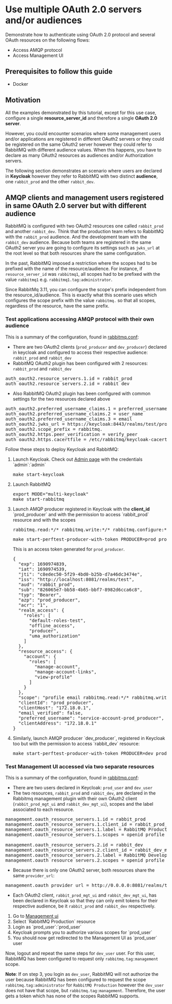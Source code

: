 # Use multiple OAuth 2.0 servers and/or audiences

Demonstrate how to authenticate using OAuth 2.0 protocol
and several OAuth resources on the following flows:

* Access AMQP protocol
* Access Management UI

## Prerequisites to follow this guide

- Docker

## Motivation

All the examples demonstrated by this tutorial, except for this use case, configure a single **resource_server_id** and therefore a single **OAuth 2.0 server**.

However, you could encounter scenarios where some management users and/or applications are registered in
different OAuth2 servers or they could be registered on the same OAuth2 server however they could refer to RabbitMQ with different audience values. When this happens, you have to declare as many OAuth2 resources as audiences and/or Authorization servers.

The following section demonstrates an scenario where users are declared in **Keycloak** however they refer to RabbitMQ with two distinct **audience**, one `rabbit_prod` and the other `rabbit_dev`.

## AMQP clients and management users registered in same OAuth 2.0 server but with different audience

RabbitMQ is configured with two OAuth2 resources one called `rabbit_prod` and another `rabbit_dev`. Think that the
production team refers to RabbitMQ with the `rabbit_prod` audience. And the development team with the `rabbit_dev` audience.
Because both teams are registered in the same OAuth2 server you are going to configure its settings such as `jwks_url` at the
root level so that both resources share the same configuration.

In the past, RabbitMQ imposed a restriction where the scopes had to be prefixed with the name of the resource/audience. For instance, if `resource_server_id` was `rabbitmq1`, all scopes had to be prefixed with the value `rabbitmq1` e.g. `rabbitmq1.tag:administrator`.

Since RabbitMq 3.11, you can configure the scope's prefix independent from the resource_id/audience. This is exactly what this scenario uses which configures the scope prefix with the value `rabbitmq.` so that all scopes, regardless of the resource, have the same prefix.


### Test applications accessing AMQP protocol with their own audience

This is a summary of the configuration, found in [rabbitmq.conf](https://github.com/rabbitmq/rabbitmq-oauth2-tutorial/tree/support-multiple-resource-server-ids/conf/multi-keycloak/rabbitmq.conf):

- There are two OAuth2 clients (`prod_producer` and `dev_producer`) declared in keycloak and configured to access their respective audience: `rabbit_prod` and `rabbit_dev`
- RabbitMQ OAuth2 plugin has been configured with 2 resources: `rabbit_prod` and `rabbit_dev`
<pre class="lang-ini">
auth_oauth2.resource_servers.1.id = rabbit_prod
auth_oauth2.resource_servers.2.id = rabbit_dev
</pre>
- Also RabbitMQ OAuth2 plugin has been configured with common settings for the two resources declared above
<pre class="lang-ini">
auth_oauth2.preferred_username_claims.1 = preferred_username
auth_oauth2.preferred_username_claims.2 = user_name
auth_oauth2.preferred_username_claims.3 = email
auth_oauth2.jwks_url = https://keycloak:8443/realms/test/protocol/openid-connect/certs
auth_oauth2.scope_prefix = rabbitmq.
auth_oauth2.https.peer_verification = verify_peer
auth_oauth2.https.cacertfile = /etc/rabbitmq/keycloak-cacert.pem
</pre>

Follow these steps to deploy Keycloak and RabbitMQ:

<ol>
<li>Launch Keycloak. Check out <a href="http://localhost:8081/admin/master/console/#/test">Admin page</a> with the credentials `admin`:`admin`
<pre class="lang-bash">
make start-keycloak
</pre>
</li>
<li>Launch RabbitMQ
<pre class="lang-bash">
export MODE="multi-keycloak"
make start-rabbitmq
</pre>
</li>

<li>Launch AMQP producer registered in Keycloak with the <b>client_id</b> `prod_producer` and with the permission to access `rabbit_prod` resource and with the scopes <pre>rabbitmq.read:*/* rabbitmq.write:*/* rabbitmq.configure:*/*</pre>
<pre class="lang-bash">
make start-perftest-producer-with-token PRODUCER=prod_producer TOKEN=$(bin/keycloak/token prod_producer PdLHb1w8RH1oD5bpppgy8OF9G6QeRpL9)
</pre>

This is an access token generated for `prod_producer`.
<pre class="lang-javascript">
{
  "exp": 1690974839,
  "iat": 1690974539,
  "jti": "c8edec50-5f29-4bd0-b25b-d7a46dc3474e",
  "iss": "http://localhost:8081/realms/test",
  "aud": "rabbit_prod",            
  "sub": "826065e7-bb58-4b65-bbf7-8982d6cca6c8",
  "typ": "Bearer",
  "azp": "prod_producer",
  "acr": "1",
  "realm_access": {
    "roles": [
      "default-roles-test",
      "offline_access",
      "producer",
      "uma_authorization"
    ]
  },
  "resource_access": {
    "account": {
      "roles": [
        "manage-account",
        "manage-account-links",
        "view-profile"
      ]
    }
  },
  "scope": "profile email rabbitmq.read:*/* rabbitmq.write:*/* rabbitmq.configure:*/*",
  "clientId": "prod_producer",
  "clientHost": "172.18.0.1",
  "email_verified": false,
  "preferred_username": "service-account-prod_producer",
  "clientAddress": "172.18.0.1"
}
</pre>
</li>
<li>Similarly, launch AMQP producer `dev_producer`, registered in Keycloak too but with the permission to access `rabbit_dev` resource:
<pre class="lang-bash">
make start-perftest-producer-with-token PRODUCER=dev_producer TOKEN=$(bin/keycloak/token dev_producer z1PNm47wfWyulTnAaDOf1AggTy3MxX2H)
</pre>
</li>

</ol>

### Test Management UI accessed via two separate resources

This is a summary of the configuration, found in [rabbitmq.conf](https://github.com/rabbitmq/rabbitmq-oauth2-tutorial/tree/support-multiple-resource-server-ids/conf/multi-keycloak/rabbitmq.conf):

- There are two users declared in Keycloak: `prod_user` and `dev_user`
- The two resources, `rabbit_prod` and `rabbit_dev`, are declared in the Rabbitmq management plugin with their own OAuth2 client (`rabbit_prod_mgt_ui` and `rabbit_dev_mgt_ui`), scopes and the label associated to each resource.
<pre class="lang-ini">
management.oauth_resource_servers.1.id = rabbit_prod
management.oauth_resource_servers.1.client_id = rabbit_prod_mgt_ui
management.oauth_resource_servers.1.label = RabbitMQ Production
management.oauth_resource_servers.1.scopes = openid profile rabbitmq.tag:administrator

management.oauth_resource_servers.2.id = rabbit_dev
management.oauth_resource_servers.2.client_id = rabbit_dev_mgt_ui
management.oauth_resource_servers.2.label = RabbitMQ Development
management.oauth_resource_servers.2.scopes = openid profile rabbitmq.tag:management
</pre>
- Because there is only one OAuth2 server, both resources share the same `provider_url`:
<pre class="lang-ini">
management.oauth_provider_url = http://0.0.0.0:8081/realms/test
</pre>
- Each OAuth2 client, `rabbit_prod_mgt_ui` and `rabbit_dev_mgt_ui`, has been declared in Keycloak so that they can only emit tokens for their respective audience, be it `rabbit_prod` and `rabbit_dev` respectively.

<ol>
<li>Go to <a href="http://localhost:15672">Management ui</a></li>
<li>Select `RabbitMQ Production` resource</li>
<li>Login as `prod_user`:`prod_user`</li>
<li>Keycloak prompts you to authorize various scopes for `prod_user`</li>
<li>You should now get redirected to the Management UI as `prod_user` user</li>
</ol>

Now, logout and repeat the same steps for `dev_user` user. For this user, RabbitMQ has been configured to request only `rabbitmq.tag:management` scope.

**Note**: If on step 3, you login as `dev_user`, RabbitMQ will not authorize the user because RabbitMQ has been configured to request the scope `rabbitmq.tag:administrator` for `RabbitMQ Production` however the `dev_user` does not have that scope, but `rabbitmq.tag:management`. Therefore, the user gets a token which has none of the scopes RabbitMQ supports.
